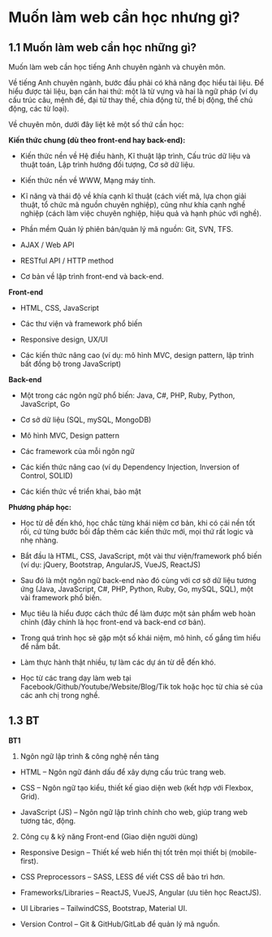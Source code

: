 # Muốn làm web cần học nhưng gì?

## 1.1 Muốn làm web cần học những gì?

Muốn làm web cần học tiếng Anh chuyên ngành và chuyên môn.

Về tiếng Anh chuyên ngành, bước đầu phải có khả năng đọc hiểu tài liệu. Để hiểu được tài liệu, bạn cần hai thứ:
một là từ vựng và hai là ngữ pháp 
(ví dụ cấu trúc câu, mệnh đề, đại từ thay thế, chia động từ, thể bị động, thể chủ động, các từ loại).

Về chuyên môn, dưới đây liệt kê một số thứ cần học:

**Kiến thức chung (dù theo front-end hay back-end):**

- Kiến thức nền về Hệ điều hành, Kĩ thuật lập trình, Cấu trúc dữ liệu và thuật toán, Lập trình hướng đối tượng, Cơ sở dữ liệu.

- Kiến thức nền về WWW, Mạng máy tính.

- Kĩ năng và thái độ về khía cạnh kĩ thuật (cách viết mã, lựa chọn giải thuật,
tổ chức mã nguồn chuyên nghiệp), cũng như khía cạnh nghề nghiệp (cách làm việc chuyên nghiệp,
hiệu quả và hạnh phúc với nghề).

- Phần mềm Quản lý phiên bản/quản lý mã nguồn: Git, SVN, TFS.

- AJAX / Web API

- RESTful API / HTTP method

- Cơ bản về lập trình front-end và back-end.

**Front-end**

- HTML, CSS, JavaScript

- Các thư viện và framework phổ biến

- Responsive design, UX/UI

- Các kiến thức nâng cao (ví dụ: mô hình MVC, design pattern, lập trình bất đồng bộ trong JavaScript)

**Back-end**

- Một trong các ngôn ngữ phổ biến: Java, C#, PHP, Ruby, Python, JavaScript, Go

- Cơ sở dữ liệu (SQL, mySQL, MongoDB)

- Mô hình MVC, Design pattern

- Các framework của mỗi ngôn ngữ

- Các kiến thức nâng cao (ví dụ Dependency Injection, Inversion of Control, SOLID)

- Các kiến thức về triển khai, bảo mật

**Phương pháp học:**

- Học từ dễ đến khó, học chắc từng khái niệm cơ bản, khi có cái nền tốt rồi, cứ từng bước bồi đắp thêm các kiến thức mới,
mọi thứ rất logic và nhẹ nhàng.

- Bắt đầu là HTML, CSS, JavaScript, một vài thư viện/framework phổ biến (ví dụ: jQuery, Bootstrap, AngularJS, VueJS, ReactJS)

- Sau đó là một ngôn ngữ back-end nào đó cùng với cơ sở dữ liệu tương ứng (Java, JavaScript, C#, PHP, Python, Ruby, Go,
 mySQL, SQL), một vài framework phổ biến.

- Mục tiêu là hiểu được cách thức để làm được một sản phẩm web hoàn chỉnh (đây chính là học front-end và back-end cơ bản).

- Trong quá trình học sẽ gặp một số khái niệm, mô hình, cố gắng tìm hiểu để nắm bắt.

- Làm thực hành thật nhiều, tự làm các dự án từ dễ đến khó.

- Học từ các trang dạy làm web tại Facebook/Github/Youtube/Website/Blog/Tik tok hoặc học từ chia sẻ của các anh chị
trong nghề.

## 1.3 BT

**BT1** 

1. Ngôn ngữ lập trình & công nghệ nền tảng

- HTML – Ngôn ngữ đánh dấu để xây dựng cấu trúc trang web.

- CSS – Ngôn ngữ tạo kiểu, thiết kế giao diện web (kết hợp với Flexbox, Grid).

- JavaScript (JS) – Ngôn ngữ lập trình chính cho web, giúp trang web tương tác, động.

2. Công cụ & kỹ năng Front-end (Giao diện người dùng)

- Responsive Design – Thiết kế web hiển thị tốt trên mọi thiết bị (mobile-first).

- CSS Preprocessors – SASS, LESS để viết CSS dễ bảo trì hơn.

- Frameworks/Libraries – ReactJS, VueJS, Angular (ưu tiên học ReactJS).

- UI Libraries – TailwindCSS, Bootstrap, Material UI.

- Version Control – Git & GitHub/GitLab để quản lý mã nguồn.


